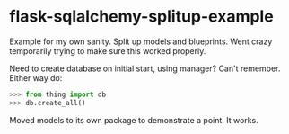 flask-sqlalchemy-splitup-example
================================

Example for my own sanity. Split up models and blueprints. Went crazy temporarily trying to make sure this worked properly.

Need to create database on initial start, using manager? Can't remember. Either way do:

```python
>>> from thing import db
>>> db.create_all()
```

Moved models to its own package to demonstrate a point. It works.
